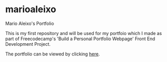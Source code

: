 # marioaleixo
Mario Aleixo's Portfolio

This is my first repository and will be used for my portfoio which I made as part of Freecodecamp's 'Build a Personal Portfolio Webpage' Front End Development Project.

The portfolio can be viewed by clicking <a href="http://www.marioaleixo.surge.sh">here</a>.
